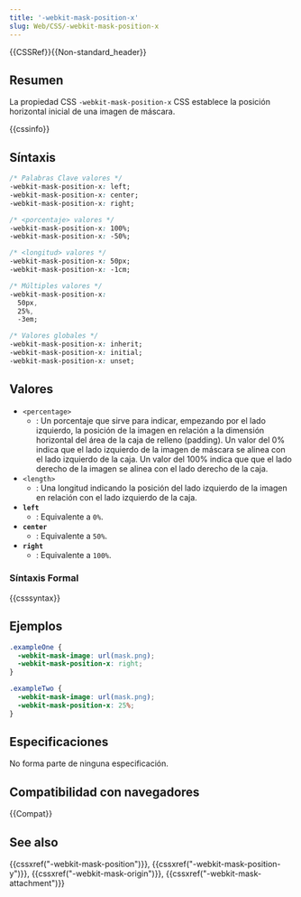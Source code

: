 ```yaml
---
title: '-webkit-mask-position-x'
slug: Web/CSS/-webkit-mask-position-x
---
```


{{CSSRef}}{{Non-standard_header}}

## Resumen

La propiedad CSS `-webkit-mask-position-x` CSS establece la posición horizontal inicial de una imagen de máscara.

{{cssinfo}}

## Síntaxis

```css
/* Palabras Clave valores */
-webkit-mask-position-x: left;
-webkit-mask-position-x: center;
-webkit-mask-position-x: right;

/* <porcentaje> valores */
-webkit-mask-position-x: 100%;
-webkit-mask-position-x: -50%;

/* <longitud> valores */
-webkit-mask-position-x: 50px;
-webkit-mask-position-x: -1cm;

/* Múltiples valores */
-webkit-mask-position-x:
  50px,
  25%,
  -3em;

/* Valores globales */
-webkit-mask-position-x: inherit;
-webkit-mask-position-x: initial;
-webkit-mask-position-x: unset;
```

## Valores

- `<percentage>`
  - : Un porcentaje que sirve para indicar, empezando por el lado izquierdo, la posición de la imagen en relación a la dimensión horizontal del área de la caja de relleno (padding). Un valor del 0% indica que el lado izquierdo de la imagen de máscara se alinea con el lado izquierdo de la caja. Un valor del 100% indica que que el lado derecho de la imagen se alinea con el lado derecho de la caja.
- `<length>`
  - : Una longitud indicando la posición del lado izquierdo de la imagen en relación con el lado izquierdo de la caja.
- **`left`**
  - : Equivalente a `0%`.
- **`center`**
  - : Equivalente a `50%`.
- **`right`**
  - : Equivalente a `100%`.

### Síntaxis Formal

{{csssyntax}}

## Ejemplos

```css
.exampleOne {
  -webkit-mask-image: url(mask.png);
  -webkit-mask-position-x: right;
}

.exampleTwo {
  -webkit-mask-image: url(mask.png);
  -webkit-mask-position-x: 25%;
}
```

## Especificaciones

No forma parte de ninguna especificación.

## Compatibilidad con navegadores

{{Compat}}

## See also

{{cssxref("-webkit-mask-position")}}, {{cssxref("-webkit-mask-position-y")}}, {{cssxref("-webkit-mask-origin")}}, {{cssxref("-webkit-mask-attachment")}}
